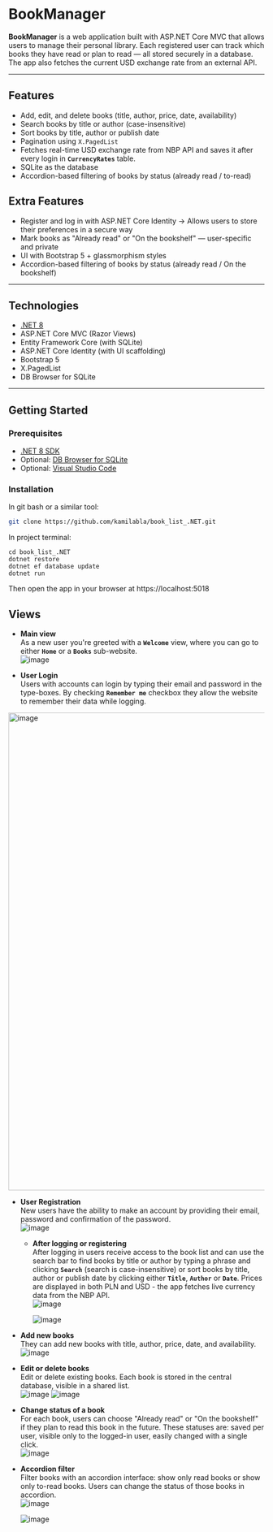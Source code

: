 # BookManager

**BookManager** is a web application built with ASP.NET Core MVC that allows users to manage their personal library. Each registered user can track which books they have read or plan to read — all stored securely in a database. The app also fetches the current USD exchange rate from an external API.

---

## Features

- Add, edit, and delete books (title, author, price, date, availability)
- Search books by title or author (case-insensitive)
- Sort books by title, author or publish date
- Pagination using `X.PagedList`
- Fetches real-time USD exchange rate from NBP API and saves it after every login in **`CurrencyRates`** table.
- SQLite as the database
- Accordion-based filtering of books by status (already read / to-read)

## Extra Features

- Register and log in with ASP.NET Core Identity -> Allows users to store their preferences in a secure way
- Mark books as "Already read" or "On the bookshelf" — user-specific and private
- UI with Bootstrap 5 + glassmorphism styles
- Accordion-based filtering of books by status (already read / On the bookshelf)

---

## Technologies

- [.NET 8](https://dotnet.microsoft.com/)
- ASP.NET Core MVC (Razor Views)
- Entity Framework Core (with SQLite)
- ASP.NET Core Identity (with UI scaffolding)
- Bootstrap 5
- X.PagedList
- DB Browser for SQLite

---

## Getting Started

### Prerequisites

- [.NET 8 SDK](https://dotnet.microsoft.com/en-us/download)
- Optional: [DB Browser for SQLite](https://sqlitebrowser.org/)
- Optional: [Visual Studio Code](https://code.visualstudio.com/)

### Installation

In git bash or a similar tool:
```bash
git clone https://github.com/kamilabla/book_list_.NET.git
```
In project terminal:
```
cd book_list_.NET
dotnet restore
dotnet ef database update
dotnet run
```
Then open the app in your browser at https://localhost:5018


## Views

- **Main view**  <br/>
    As a new user you're greeted with a **`Welcome`** view, where you can go to either **`Home`** or a **`Books`** sub-website. <br/>
![image](https://github.com/user-attachments/assets/51eebce3-bec1-4676-a2df-95e9aab4b303)


- **User Login** <br/>
    Users with accounts can login by typing their email and password in the type-boxes. By checking **`Remember me`** checkbox they allow the website to remember their data while logging. <br/>
<img width="941" alt="image" src="https://github.com/user-attachments/assets/ec54e25f-c2fb-407f-a5fd-8126442cc629" />


- **User Registration** <br/>
    New users have the ability to make an account by providing their email, password and confirmation of the password. <br/>
![image](https://github.com/user-attachments/assets/f7246906-26ad-4ed2-8ecc-ac5f7f91c076)


  - **After logging or registering** <br/>
    After logging in users receive access to the book list and can use the search bar to find books by title or author by typing a phrase and clicking **`Search`** (search is case-insensitive) or sort books by title, author or publish date by clicking either **`Title`**, **`Author`** or **`Date`**. Prices are displayed in both PLN and USD - the app fetches live currency data from the NBP API. <br/>
![image](https://github.com/user-attachments/assets/d652f3ab-19d2-47a3-b4be-cde1a4b1857f)



    ![image](https://github.com/user-attachments/assets/7b46ec64-9ae2-4c88-907f-f70fa4bd1eda)


- **Add new books** <br/>
  They can add new books with title, author, price, date, and availability.  <br/>
![image](https://github.com/user-attachments/assets/e7ae7c80-1e27-4fd4-a193-23c2010ce184)


- **Edit or delete books** <br/>
  Edit or delete existing books. Each book is stored in the central database, visible in a shared list. <br/>
![image](https://github.com/user-attachments/assets/31e78441-c73d-4ac4-9694-0f7a1c318b9e)
![image](https://github.com/user-attachments/assets/c6d50948-bb3e-4664-8cac-65cbbc1bde52)


- **Change status of a book** <br/>
  For each book, users can choose "Already read" or "On the bookshelf" if they plan to read this book in the future.
  These statuses are: saved per user, visible only to the logged-in user, easily changed with a single click. <br/>
![image](https://github.com/user-attachments/assets/9a4a82de-1db5-4672-a52d-bb0b418821e1)


- **Accordion filter** <br/>
  Filter books with an accordion interface: show only read books or show only to-read books. Users can change the status of those books in accordion. <br/>
![image](https://github.com/user-attachments/assets/781cd251-780f-4dc6-b73a-faae557a4b3f)



    ![image](https://github.com/user-attachments/assets/97c0beef-8de1-4c82-adc0-293e327269f3)


  


